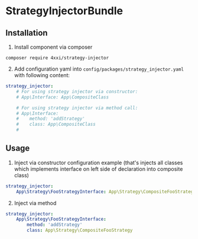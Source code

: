 # StrategyInjectorBundle

## Installation
1. Install component via composer
```shell script
composer require 4xxi/strategy-injector
```

2. Add configuration yaml into `config/packages/strategy_injector.yaml` with following content:
```yaml
strategy_injector:
    # For using strategy injector via constructor:
    # App\Interface: App\CompositeClass

    # For using strategy injector via method call:
    # App\Interface:
    #    method: 'addStrategy'
    #    class: App\CompositeClass
    #
```
## Usage
1. Inject via constructor configuration example (that's injects all classes which implements interface on left side of declaration into composite class)
```yaml
strategy_injector:
    App\Strategy\FooStrategyInterface: App\Strategy\CompositeFooStrategy
```

2. Inject via method
```yaml
strategy_injector:
    App\Strategy\FooStrategyInterface:
        method: 'addStrategy'
        class: App\Strategy\CompositeFooStrategy
```